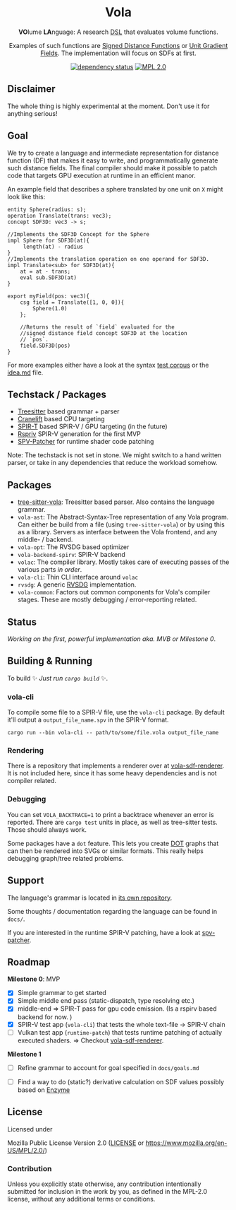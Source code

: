 <div align="center">

# Vola

**VO**lume **LA**nguage: A research [DSL](https://en.wikipedia.org/wiki/Domain-specific_language) that evaluates volume functions.

Examples of such functions are [Signed Distance Functions](https://en.wikipedia.org/wiki/Signed_distance_function) or [Unit Gradient Fields](https://www.blakecourter.com/2023/05/18/field-notation.html).
The implementation will focus on SDFs at first.

[![dependency status](https://deps.rs/repo/gitlab/tendsinmende/vola/status.svg)](https://deps.rs/repo/gitlab/tendsinmende/vola)
[![MPL 2.0](https://img.shields.io/badge/License-MPL_2.0-blue)](LICENSE)

</div>

## Disclaimer 

The whole thing is highly experimental at the moment. Don't use it for anything serious!

## Goal

We try to create a language and intermediate representation for distance function (DF) that makes it easy to write, and programmatically generate such distance fields. The final compiler should make 
it possible to patch code that targets GPU execution at runtime in an efficient manor.

An example field that describes a sphere translated by one unit on `X` might look like this:

```
entity Sphere(radius: s);
operation Translate(trans: vec3);
concept SDF3D: vec3 -> s;

//Implements the SDF3D Concept for the Sphere
impl Sphere for SDF3D(at){
     length(at) - radius
}
//Implements the translation operation on one operand for SDF3D.
impl Translate<sub> for SDF3D(at){
    at = at - trans;
    eval sub.SDF3D(at)
}

export myField(pos: vec3){
    csg field = Translate([1, 0, 0]){
        Sphere(1.0)  
    };
    
    //Returns the result of `field` evaluated for the 
    //signed distance field concept SDF3D at the location
    // `pos`.
    field.SDF3D(pos)
}
```

For more examples either have a look at the syntax [test corpus](https://gitlab.com/tendsinmende/tree-sitter-vola/-/tree/main/corpus) or the [idea.md](https://gitlab.com/tendsinmende/vola/-/blob/main/docs/ideas.md?ref_type=heads#syntax-examples) file.


## Techstack / Packages

- [Treesitter](https://github.com/tree-sitter/tree-sitter) based grammar + parser
- [Cranelift](https://cranelift.dev/) based CPU targeting
- [SPIR-T](https://github.com/EmbarkStudios/spirt) based SPIR-V / GPU targeting (in the future)
- [Rspriv](https://github.com/gfx-rs/rspirv) SPIR-V generation for the first MVP
- [SPV-Patcher](https://gitlab.com/tendsinmende/spv-patcher) for runtime shader code patching

Note: The techstack is not set in stone. We might switch to a hand written parser, or take in any dependencies that reduce the workload somehow.

## Packages

- [tree-sitter-vola](https://gitlab.com/tendsinmende/tree-sitter-vola): Treesitter based parser. Also contains the language grammar.
- `vola-ast`: The Abstract-Syntax-Tree representation of any Vola program. Can either be build from a file (using `tree-sitter-vola`) or 
by using this as a library. Servers as interface between the Vola frontend, and any middle- / backend.
- `vola-opt`: The RVSDG based optimizer
- `vola-backend-spirv`: SPIR-V backend
- `volac`: The compiler library. Mostly takes care of executing passes of the various parts _in order_.
- `vola-cli`: Thin CLI interface around `volac`
- `rvsdg`: A generic [RVSDG](https://dl.acm.org/doi/abs/10.1145/3391902) implementation. 
- `vola-common`: Factors out common components for Vola's compiler stages. These are mostly debugging / error-reporting related.

## Status

_Working on the first, powerful implementation aka. MVB or Milestone 0_.

## Building & Running

To build ✨ _Just run `cargo build`_ ✨.

### vola-cli

To compile some file to a SPIR-V file, use the `vola-cli` package. By default it'll output a `output_file_name.spv` in the SPIR-V format.
``` shell
cargo run --bin vola-cli -- path/to/some/file.vola output_file_name
```

### Rendering

There is a repository that implements a renderer over at [vola-sdf-renderer](https://gitlab.com/tendsinmende/vola-sdf-renderer). It is not included here, since it has some heavy dependencies and is not compiler related.

### Debugging
You can set `VOLA_BACKTRACE=1` to print a backtrace whenever an error is reported. There are `cargo test` units in place, as well as tree-sitter tests. Those should always 
work.

Some packages have a `dot` feature. This lets you create [DOT](https://en.wikipedia.org/wiki/DOT_%28graph_description_language%29) graphs that can then be rendered into SVGs or similar formats. This really helps debugging graph/tree related problems.

## Support

The language's grammar is located in [its own repository](https://gitlab.com/tendsinmende/tree-sitter-vola/-/blob/main/grammar.js).

Some thoughts / documentation regarding the language can be found in `docs/`.

If you are interested in the runtime SPIR-V patching, have a look at [spv-patcher](https://gitlab.com/tendsinmende/spv-patcher).


## Roadmap

**Milestone 0**: MVP

- [x] Simple grammar to get started
- [x] Simple middle end pass (static-dispatch, type resolving etc.)
- [x] middle-end => SPIR-T pass for gpu code emission. (Is a rspirv based backend for now. )
- [x] SPIR-V test app (`vola-cli`) that tests the whole text-file -> SPIR-V chain
- [ ] Vulkan test app (`runtime-patch`) that tests runtime patching of actually executed shaders. => Checkout [vola-sdf-renderer](https://gitlab.com/tendsinmende/vola-sdf-renderer).

**Milestone 1**

- [ ] Refine grammar to account for goal specified in `docs/goals.md`
- [ ] Find a way to do (static?) derivative calculation on SDF values possibly based on [Enzyme](https://enzyme.mit.edu/)


## License

Licensed under

Mozilla Public License Version 2.0 ([LICENSE](LICENSE) or <https://www.mozilla.org/en-US/MPL/2.0/>)


### Contribution

Unless you explicitly state otherwise, any contribution intentionally submitted for inclusion in the work by you, as defined in the MPL-2.0 license, without any additional terms or conditions.
